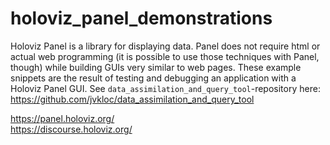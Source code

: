 # holoviz_panel_demonstrations
Holoviz Panel is a library for displaying data. Panel does not require html or actual web programming (it is possible to use those techniques with Panel, though) while building GUIs very similar to web pages. These example snippets are the result of testing and debugging an application with a Holoviz Panel GUI. See `data_assimilation_and_query_tool`-repository here: https://github.com/jvkloc/data_assimilation_and_query_tool 

https://panel.holoviz.org/ <br>
https://discourse.holoviz.org/

